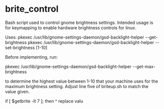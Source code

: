 brite_control
=============

Bash script used to control gnome brightness settings. Intended usage is for keymapping to enable hardware brightness 
controls for linux.


Uses:
pkexec /usr/lib/gnome-settings-daemon/gsd-backlight-helper --get-brightness
pkexec /usr/lib/gnome-settings-daemon/gsd-backlight-helper --set-brightness [1-10]



Before implementing, run:

pkexec /usr/lib/gnome-settings-daemon/gsd-backlight-helper --get-max-brightness

to determine the highest value between 1-10 that your machine uses for the maximum brightness setting. Adjust line five
of briteup.sh to match the value given.

if [ $getbrite -lt 7 ]; then
                   ^
                   replace valu
